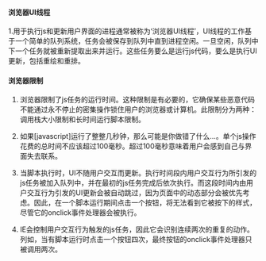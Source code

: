 #### 浏览器UI线程
1.用于执行js和更新用户界面的进程通常被称为‘浏览器UI线程’，UI线程的工作基于一个简单的队列系统，任务会被保存到队列中直到进程空闲。一旦空闲，队列中下一个任务就被重新提取出来并运行。这些任务要么是运行js代码，要么是执行UI更新，包括重绘和重排。
#### 浏览器限制
1. 浏览器限制了js任务的运行时间。这种限制是有必要的，它确保某些恶意代码不能通过永不停止的密集操作锁住用户的浏览器或计算机。此限制分为两种：调用栈大小限制和长时间运行脚本限制。

2. 如果[javascript]运行了整整几秒钟，那么可能是你做错了什么...。单个js操作花费的总时间不应该超过100毫秒。超过100毫秒意味着用户会感到自己与界面失去联系。
3. 当脚本执行时，UI不随用户交互而更新。执行时间段内用户交互行为所引发的js任务被加入队列中，并在最初的js任务完成后依次执行。而这段时间内由用户交互行为引发的UI更新会被自动跳过，因为页面中的动态部分会被优先考虑。因此，在一个脚本运行期间点击一个按钮，将无法看到它被按下的样式，尽管它的onclick事件处理器会被执行。
4. IE会控制用户交互行为触发的js任务，因此它会识别连续两次的重复的动作。列如，当有脚本运行时点击一个按钮四次，最终按钮的onclick事件处理器只被调用两次。